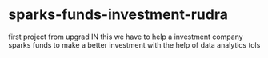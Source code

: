 # sparks-funds-investment-rudra
first project from upgrad  IN this we have to help a investment company sparks funds to make a better investment with the help of data analytics tols
